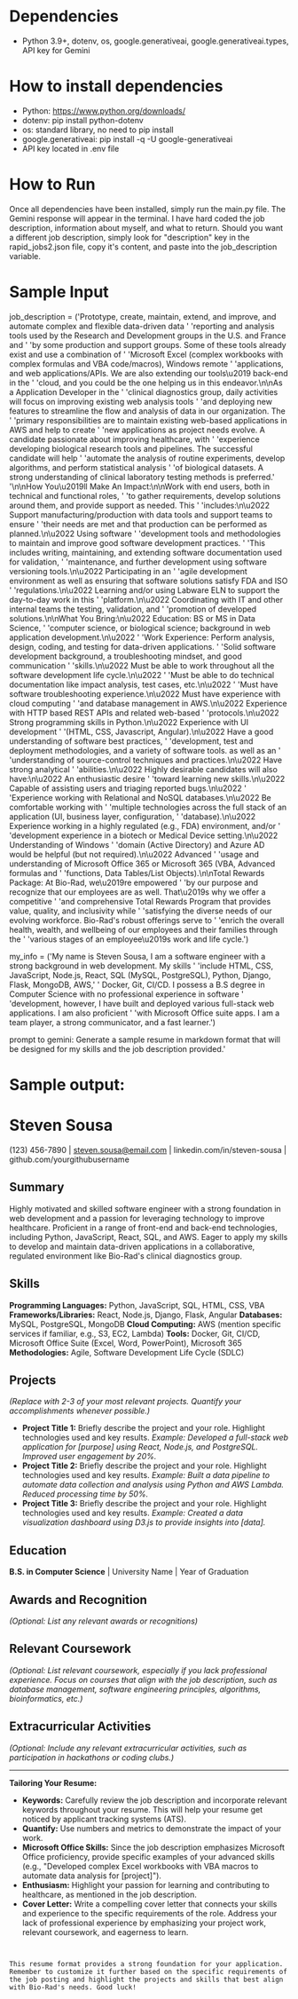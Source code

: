 # Dependencies
- Python 3.9+, dotenv, os, google.generativeai, google.generativeai.types, API key for Gemini

# How to install dependencies
- Python: https://www.python.org/downloads/
- dotenv: pip install python-dotenv
- os: standard library, no need to pip install
- google.generativeai: pip install -q -U google-generativeai
- API key located in .env file

# How to Run

Once all dependencies have been installed, simply run the main.py file. The Gemini response will appear in the terminal.
I have hard coded the job description, information about myself, and what to return. Should you want a different job
description, simply look for "description" key in the rapid_jobs2.json file, copy it's content, and paste into the 
job_description variable.

# Sample Input

job_description = ('Prototype, create, maintain, extend, and improve, and automate complex and flexible data-driven data '
                   'reporting and analysis tools used by the Research and Development groups in the U.S. and France and '
                   'by some production and support groups. Some of these tools already exist and use a combination of '
                   'Microsoft Excel (complex workbooks with complex formulas and VBA code/macros), Windows remote '
                   'applications, and web applications/APIs. We are also extending our tools\u2019 back-end in the '
                   'cloud, and you could be the one helping us in this endeavor.\n\nAs a Application Developer in the '
                   'clinical diagnostics group, daily activities will focus on improving existing web analysis tools '
                   'and deploying new features to streamline the flow and analysis of data in our organization. The '
                   'primary responsibilities are to maintain existing web-based applications in AWS and help to create '
                   'new applications as project needs evolve. A candidate passionate about improving healthcare, with '
                   'experience developing biological research tools and pipelines. The successful candidate will help '
                   'automate the analysis of routine experiments, develop algorithms, and perform statistical analysis '
                   'of biological datasets. A strong understanding of clinical laboratory testing methods is preferred.'
                   '\n\nHow You\u2019ll Make An Impact:\n\nWork with end users, both in technical and functional roles, '
                   'to gather requirements, develop solutions around them, and provide support as needed. This '
                   'includes:\n\u2022 Support manufacturing/production with data tools and support teams to ensure '
                   'their needs are met and that production can be performed as planned.\n\u2022 Using software '
                   'development tools and methodologies to maintain and improve good software development practices. '
                   'This includes writing, maintaining, and extending software documentation used for validation, '
                   'maintenance, and further development using software versioning tools.\n\u2022 Participating in an '
                   'agile development environment as well as ensuring that software solutions satisfy FDA and ISO '
                   'regulations.\n\u2022 Learning and/or using Labware ELN to support the day-to-day work in this '
                   'platform.\n\u2022 Coordinating with IT and other internal teams the testing, validation, and '
                   'promotion of developed solutions.\n\nWhat You Bring:\n\u2022 Education: BS or MS in Data Science, '
                   'computer science, or biological science; background in web application development.\n\u2022 '
                   'Work Experience: Perform analysis, design, coding, and testing for data-driven applications. '
                   'Solid software development background, a troubleshooting mindset, and good communication '
                   'skills.\n\u2022 Must be able to work throughout all the software development life cycle.\n\u2022 '
                   'Must be able to do technical documentation like impact analysis, test cases, etc.\n\u2022 '
                   'Must have software troubleshooting experience.\n\u2022 Must have experience with cloud computing '
                   'and database management in AWS.\n\u2022 Experience with HTTP based REST APIs and related web-based '
                   'protocols.\n\u2022 Strong programming skills in Python.\n\u2022 Experience with UI development '
                   '(HTML, CSS, Javascript, Angular).\n\u2022 Have a good understanding of software best practices, '
                   'development, test and deployment methodologies, and a variety of software tools. as well as an '
                   'understanding of source-control techniques and practices.\n\u2022 Have strong analytical '
                   'abilities.\n\u2022 Highly desirable candidates will also have:\n\u2022 An enthusiastic desire '
                   'toward learning new skills.\n\u2022 Capable of assisting users and triaging reported bugs.\n\u2022 '
                   'Experience working with Relational and NoSQL databases.\n\u2022 Be comfortable working with '
                   'multiple technologies across the full stack of an application (UI, business layer, configuration, '
                   'database).\n\u2022 Experience working in a highly regulated (e.g., FDA) environment, and/or '
                   'development experience in a biotech or Medical Device setting.\n\u2022 Understanding of Windows '
                   'domain (Active Directory) and Azure AD would be helpful (but not required).\n\u2022 Advanced '
                   'usage and understanding of Microsoft Office 365 or Microsoft 365 (VBA, Advanced formulas and '
                   'functions, Data Tables/List Objects).\n\nTotal Rewards Package: At Bio-Rad, we\u2019re empowered '
                   'by our purpose and recognize that our employees are as well. That\u2019s why we offer a competitive '
                   'and comprehensive Total Rewards Program that provides value, quality, and inclusivity while '
                   'satisfying the diverse needs of our evolving workforce. Bio-Rad\'s robust offerings serve to '
                   'enrich the overall health, wealth, and wellbeing of our employees and their families through the '
                   'various stages of an employee\u2019s work and life cycle.')

my_info = ('My name is Steven Sousa, I am a software engineer with a strong background in web development. My skills '
           'include HTML, CSS, JavaScript, Node.js, React, SQL (MySQL, PostgreSQL), Python, Django, Flask, MongoDB, AWS,'
           ' Docker, Git, CI/CD. I possess a B.S degree in Computer Science with no professional experience in software '
           'development, however, I have built and deployed various full-stack web applications. I am also proficient '
           'with Microsoft Office suite apps. I am a team player, a strong communicator, and a fast learner.')

prompt to gemini: Generate a sample resume in markdown format that will be designed for my skills and the job 
description provided.'

# Sample output:

# Steven Sousa
(123) 456-7890 | steven.sousa@email.com | linkedin.com/in/steven-sousa | github.com/yourgithubusername

## Summary

Highly motivated and skilled software engineer with a strong foundation in web development and a passion for leveraging technology to improve healthcare.  Proficient in a range of front-end and back-end technologies, including Python, JavaScript, React, SQL, and AWS.  Eager to apply my skills to develop and maintain data-driven applications in a collaborative, regulated environment like Bio-Rad's clinical diagnostics group.

## Skills

**Programming Languages:** Python, JavaScript, SQL, HTML, CSS, VBA
**Frameworks/Libraries:** React, Node.js, Django, Flask, Angular
**Databases:** MySQL, PostgreSQL, MongoDB
**Cloud Computing:** AWS (mention specific services if familiar, e.g., S3, EC2, Lambda)
**Tools:** Docker, Git, CI/CD, Microsoft Office Suite (Excel, Word, PowerPoint), Microsoft 365
**Methodologies:** Agile, Software Development Life Cycle (SDLC)

## Projects

*(Replace with 2-3 of your most relevant projects.  Quantify your accomplishments whenever possible.)*

* **Project Title 1:**  Briefly describe the project and your role.  Highlight technologies used and key results. *Example: Developed a full-stack web application for [purpose] using React, Node.js, and PostgreSQL.  Improved user engagement by 20%.*
* **Project Title 2:**  Briefly describe the project and your role. Highlight technologies used and key results. *Example:  Built a data pipeline to automate data collection and analysis using Python and AWS Lambda. Reduced processing time by 50%.*
* **Project Title 3:** Briefly describe the project and your role. Highlight technologies used and key results.  *Example: Created a data visualization dashboard using D3.js to provide insights into [data].*


## Education

**B.S. in Computer Science** | University Name | Year of Graduation


## Awards and Recognition

*(Optional: List any relevant awards or recognitions)*


## Relevant Coursework

*(Optional: List relevant coursework, especially if you lack professional experience.  Focus on courses that align with the job description, such as database management, software engineering principles, algorithms, bioinformatics, etc.)*


## Extracurricular Activities

*(Optional:  Include any relevant extracurricular activities, such as participation in hackathons or coding clubs.)*


---

**Tailoring Your Resume:**

* **Keywords:** Carefully review the job description and incorporate relevant keywords throughout your resume.  This will help your resume get noticed by applicant tracking systems (ATS).
* **Quantify:**  Use numbers and metrics to demonstrate the impact of your work.
* **Microsoft Office Skills:**  Since the job description emphasizes Microsoft Office proficiency, provide specific examples of your advanced skills (e.g., "Developed complex Excel workbooks with VBA macros to automate data analysis for [project]").
* **Enthusiasm:**  Highlight your passion for learning and contributing to healthcare, as mentioned in the job description.
* **Cover Letter:** Write a compelling cover letter that connects your skills and experience to the specific requirements of the role.  Address your lack of professional experience by emphasizing your project work, relevant coursework, and eagerness to learn.
```


This resume format provides a strong foundation for your application.  Remember to customize it further based on the specific requirements of the job posting and highlight the projects and skills that best align with Bio-Rad's needs. Good luck!
